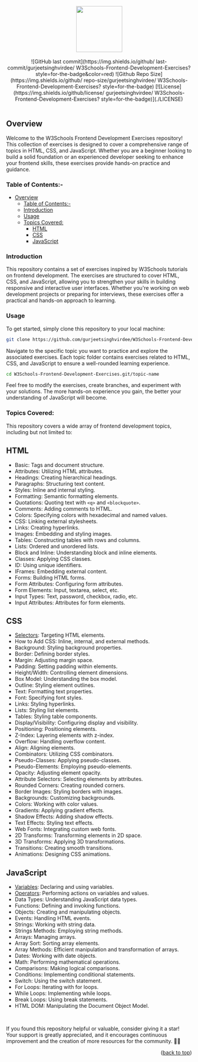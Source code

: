 <div id="top" align="center">
  <img src="https://github.com/gurjeetsinghvirdee/W3Schools-JavaScript-Exercises/assets/73753957/54deee37-a961-4b04-9846-143207e598b4" width="125" height="125">
</div>

<br>

<div align="center">
![GitHub last commit](https://img.shields.io/github/  last-commit/gurjeetsinghvirdee/ W3Schools-Frontend-Development-Exercises?  style=for-the-badge&color=red)
![Github Repo Size](https://img.shields.io/github/  repo-size/gurjeetsinghvirdee/ W3Schools-Frontend-Development-Exercises?  style=for-the-badge)
[![License](https://img.shields.io/github/license/  gurjeetsinghvirdee/ W3Schools-Frontend-Development-Exercises?  style=for-the-badge)](./LICENSE)
</div>

<br>

## Overview

Welcome to the W3Schools Frontend Development Exercises repository! This collection of exercises is designed to cover a comprehensive range of topics in HTML, CSS, and JavaScript. Whether you are a beginner looking to build a solid foundation or an experienced developer seeking to enhance your frontend skills, these exercises provide hands-on practice and guidance.

### Table of Contents:-

- [Overview](#overview)
  - [Table of Contents:-](#table-of-contents-)
  - [Introduction](#introduction)
  - [Usage](#usage)
  - [Topics Covered:](#topics-covered)
    - [HTML](#html)
    - [CSS](#css)
    - [JavaScript](#javascript)
  
### Introduction
This repository contains a set of exercises inspired by W3Schools tutorials on frontend development. The exercises are structured to cover HTML, CSS, and JavaScript, allowing you to strengthen your skills in building responsive and interactive user interfaces. Whether you're working on web development projects or preparing for interviews, these exercises offer a practical and hands-on approach to learning.

### Usage
To get started, simply clone this repository to your local machine:

```bash
git clone https://github.com/gurjeetsinghvirdee/W3Schools-Frontend-Development-Exercises.git
```

Navigate to the specific topic you want to practice and explore the associated exercises. Each topic folder contains exercises related to HTML, CSS, and JavaScript to ensure a well-rounded learning experience.

```bash
cd W3Schools-Frontend-Development-Exercises.git/topic-name
```

Feel free to modify the exercises, create branches, and experiment with your solutions. The more hands-on experience you gain, the better your understanding of JavaScript will become.

### Topics Covered:
This repository covers a wide array of frontend development topics, including but not limited to:

## HTML

- Basic: Tags and document structure.
- Attributes: Utilizing HTML attributes.
- Headings: Creating hierarchical headings.
- Paragraphs: Structuring text content.
- Styles: Inline and internal styling.
- Formatting: Semantic formatting elements.
- Quotations: Quoting text with `<q>` and `<blockquote>`.
- Comments: Adding comments to HTML.
- Colors: Specifying colors with hexadecimal and named values.
- CSS: Linking external stylesheets.
- Links: Creating hyperlinks.
- Images: Embedding and styling images.
- Tables: Constructing tables with rows and columns.
- Lists: Ordered and unordered lists.
- Block and Inline: Understanding block and inline elements.
- Classes: Applying CSS classes.
- ID: Using unique identifiers.
- IFrames: Embedding external content.
- Forms: Building HTML forms.
- Form Attributes: Configuring form attributes.
- Form Elements: Input, textarea, select, etc.
- Input Types: Text, password, checkbox, radio, etc.
- Input Attributes: Attributes for form elements.

## CSS

- [Selectors](./CSS/Selectors/): Targeting HTML elements.
- How to Add CSS: Inline, internal, and external methods.
- Background: Styling background properties.
- Border: Defining border styles.
- Margin: Adjusting margin space.
- Padding: Setting padding within elements.
- Height/Width: Controlling element dimensions.
- Box Model: Understanding the box model.
- Outline: Styling element outlines.
- Text: Formatting text properties.
- Font: Specifying font styles.
- Links: Styling hyperlinks.
- Lists: Styling list elements.
- Tables: Styling table components.
- Display/Visibility: Configuring display and visibility.
- Positioning: Positioning elements.
- Z-Index: Layering elements with z-index.
- Overflow: Handling overflow content.
- Align: Aligning elements.
- Combinators: Utilizing CSS combinators.
- Pseudo-Classes: Applying pseudo-classes.
- Pseudo-Elements: Employing pseudo-elements.
- Opacity: Adjusting element opacity.
- Attribute Selectors: Selecting elements by attributes.
- Rounded Corners: Creating rounded corners.
- Border Images: Styling borders with images.
- Backgrounds: Customizing backgrounds.
- Colors: Working with color values.
- Gradients: Applying gradient effects.
- Shadow Effects: Adding shadow effects.
- Text Effects: Styling text effects.
- Web Fonts: Integrating custom web fonts.
- 2D Transforms: Transforming elements in 2D space.
- 3D Transforms: Applying 3D transformations.
- Transitions: Creating smooth transitions.
- Animations: Designing CSS animations.

## JavaScript

- [Variables](./JavaScript/Variables): Declaring and using variables.
- [Operators](./JavaScript/Operators/): Performing actions on variables and values.
- Data Types: Understanding JavaScript data types.
- Functions: Defining and invoking functions.
- Objects: Creating and manipulating objects.
- Events: Handling HTML events.
- Strings: Working with string data.
- Strings Methods: Employing string methods.
- Arrays: Managing arrays.
- Array Sort: Sorting array elements.
- Array Methods: Efficient manipulation and transformation of arrays.
- Dates: Working with date objects.
- Math: Performing mathematical operations.
- Comparisons: Making logical comparisons.
- Conditions: Implementing conditional statements.
- Switch: Using the switch statement.
- For Loops: Iterating with for loops.
- While Loops: Implementing while loops.
- Break Loops: Using break statements.
- HTML DOM: Manipulating the Document Object Model.

<br>

If you found this repository helpful or valuable, consider giving it a star! 
Your support is greatly appreciated, and it encourages continuous improvement and the creation of more resources for the community. 🌟✨

<p align="right">(<a href="#top">back to top</a>)</p>  

